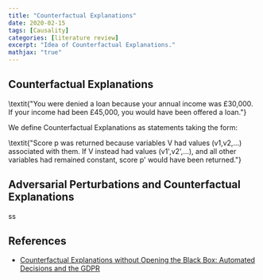 ```yaml
---
title: "Counterfactual Explanations"
date: 2020-02-15
tags: [Causality]
categories: [literature review]
excerpt: "Idea of Counterfactual Explanations."
mathjax: "true"
---
```



## Counterfactual Explanations


\textit{"You were denied a loan because your annual income was £30,000. If your income had been £45,000, you would have been offered a loan."}


We define Counterfactual Explanations as statements taking the form:

\textit{"Score p was returned because variables V had values (v1,v2,...) associated with them. If V instead had values (v1',v2',...), and all other variables had remained constant, score p' would have been returned."}

## Adversarial Perturbations and Counterfactual Explanations

ss


## References

* [Counterfactual Explanations without Opening the Black Box: Automated Decisions and the GDPR](https://arxiv.org/pdf/1711.00399.pdf)